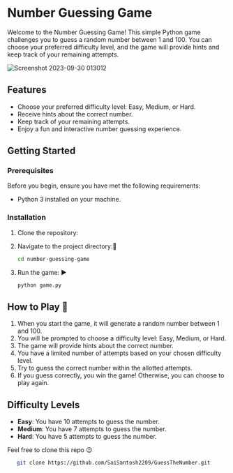 # Number Guessing Game

Welcome to the Number Guessing Game! This simple Python game challenges you to guess a random number between 1 and 100. You can choose your preferred difficulty level, and the game will provide hints and keep track of your remaining attempts.

![Screenshot 2023-09-30 013012](https://github.com/SaiSantosh2209/GuessTheNumber/assets/83724995/a9091924-5892-495e-a268-e458f2c9d8ea)

## Features

- Choose your preferred difficulty level: Easy, Medium, or Hard.
- Receive hints about the correct number.
- Keep track of your remaining attempts.
- Enjoy a fun and interactive number guessing experience.

## Getting Started

### Prerequisites

Before you begin, ensure you have met the following requirements:

- Python 3 installed on your machine.

### Installation

1. Clone the repository:

2. Navigate to the project directory:📍

   ```bash
   cd number-guessing-game
   ```

3. Run the game: ▶️

   ```bash
   python game.py
   ```

## How to Play 🧸

1. When you start the game, it will generate a random number between 1 and 100.
2. You will be prompted to choose a difficulty level: Easy, Medium, or Hard.
3. The game will provide hints about the correct number.
4. You have a limited number of attempts based on your chosen difficulty level.
5. Try to guess the correct number within the allotted attempts.
6. If you guess correctly, you win the game! Otherwise, you can choose to play again.

## Difficulty Levels

- **Easy**: You have 10 attempts to guess the number.
- **Medium**: You have 7 attempts to guess the number.
- **Hard**: You have 5 attempts to guess the number.

Feel free to clone this repo 😉

```bash
   git clone https://github.com/SaiSantosh2209/GuessTheNumber.git
   ```
